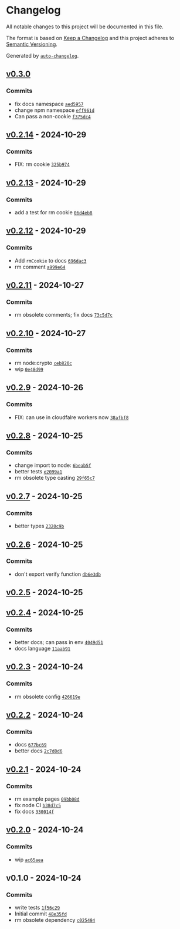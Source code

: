 # Changelog

All notable changes to this project will be documented in this file.

The format is based on [Keep a Changelog](https://keepachangelog.com/en/1.0.0/)
and this project adheres to [Semantic Versioning](https://semver.org/spec/v2.0.0.html).

Generated by [`auto-changelog`](https://github.com/CookPete/auto-changelog).

## [v0.3.0](https://github.com/bicycle-codes/session-cookie/compare/v0.2.14...v0.3.0)

### Commits

- fix docs namespace [`aed5957`](https://github.com/bicycle-codes/session-cookie/commit/aed5957b8607b18a9f159247cbc5fc31031900dd)
- change npm namespace [`eff961d`](https://github.com/bicycle-codes/session-cookie/commit/eff961d715f74c8dc0ece912a334e5f007c311d4)
- Can pass a non-cookie [`f375dc4`](https://github.com/bicycle-codes/session-cookie/commit/f375dc48f5070ea965b8237ef98c3b502e31eeff)

## [v0.2.14](https://github.com/bicycle-codes/session-cookie/compare/v0.2.13...v0.2.14) - 2024-10-29

### Commits

- FIX: rm cookie [`325b974`](https://github.com/bicycle-codes/session-cookie/commit/325b97467aadee1ea558d06f22455e00cd857726)

## [v0.2.13](https://github.com/bicycle-codes/session-cookie/compare/v0.2.12...v0.2.13) - 2024-10-29

### Commits

- add a test for rm cookie [`06d4eb8`](https://github.com/bicycle-codes/session-cookie/commit/06d4eb81be96562a8c2299e98feab492ed4102ba)

## [v0.2.12](https://github.com/bicycle-codes/session-cookie/compare/v0.2.11...v0.2.12) - 2024-10-29

### Commits

- Add `rmCookie` to docs [`696dac3`](https://github.com/bicycle-codes/session-cookie/commit/696dac3bfd3ba107c71b91e1c29a7f0b63966409)
- rm comment [`a999e64`](https://github.com/bicycle-codes/session-cookie/commit/a999e6429cc391ee02e3e9c802811c2848b61aa5)

## [v0.2.11](https://github.com/bicycle-codes/session-cookie/compare/v0.2.10...v0.2.11) - 2024-10-27

### Commits

- rm obsolete comments; fix docs [`73c5d7c`](https://github.com/bicycle-codes/session-cookie/commit/73c5d7c6f265b49d960ebe8c6a9dc100c410ef37)

## [v0.2.10](https://github.com/bicycle-codes/session-cookie/compare/v0.2.9...v0.2.10) - 2024-10-27

### Commits

- rm node:crypto [`ceb820c`](https://github.com/bicycle-codes/session-cookie/commit/ceb820cf74ea66bd8d12e0e385eec76b1ed87cea)
- wip [`0e48d99`](https://github.com/bicycle-codes/session-cookie/commit/0e48d99c81d0105509979974a90f5b5b68253d69)

## [v0.2.9](https://github.com/bicycle-codes/session-cookie/compare/v0.2.8...v0.2.9) - 2024-10-26

### Commits

- FIX: can use in cloudfalre workers now [`38afbf8`](https://github.com/bicycle-codes/session-cookie/commit/38afbf869574bd6b64422dc475264c221104acc5)

## [v0.2.8](https://github.com/bicycle-codes/session-cookie/compare/v0.2.7...v0.2.8) - 2024-10-25

### Commits

- change import to node: [`6beab5f`](https://github.com/bicycle-codes/session-cookie/commit/6beab5ffb9f23e9c2d92f25e9b93844d6275fb82)
- better tests [`e2099a1`](https://github.com/bicycle-codes/session-cookie/commit/e2099a149e8df8e842c39f084c241045c88b38eb)
- rm obsolete type casting [`29f65c7`](https://github.com/bicycle-codes/session-cookie/commit/29f65c7178113857766ec5423fe81d73b3604c14)

## [v0.2.7](https://github.com/bicycle-codes/session-cookie/compare/v0.2.6...v0.2.7) - 2024-10-25

### Commits

- better types [`2320c9b`](https://github.com/bicycle-codes/session-cookie/commit/2320c9b0243eed2e539a9210244d2a112c04234c)

## [v0.2.6](https://github.com/bicycle-codes/session-cookie/compare/v0.2.5...v0.2.6) - 2024-10-25

### Commits

- don't export verify function [`db6e3db`](https://github.com/bicycle-codes/session-cookie/commit/db6e3dbb4eedd0759ead3ebf99e27f0f0043a9fe)

## [v0.2.5](https://github.com/bicycle-codes/session-cookie/compare/v0.2.4...v0.2.5) - 2024-10-25

## [v0.2.4](https://github.com/bicycle-codes/session-cookie/compare/v0.2.3...v0.2.4) - 2024-10-25

### Commits

- better docs; can pass in env [`4049d51`](https://github.com/bicycle-codes/session-cookie/commit/4049d510f76a9db030c58646753fb945e57c03db)
- docs language [`11aab91`](https://github.com/bicycle-codes/session-cookie/commit/11aab9148f22862d0e34f31b90131db83df03a93)

## [v0.2.3](https://github.com/bicycle-codes/session-cookie/compare/v0.2.2...v0.2.3) - 2024-10-24

### Commits

- rm obsolete config [`426619e`](https://github.com/bicycle-codes/session-cookie/commit/426619eb0930345cb5a607aa4202f96033cbc262)

## [v0.2.2](https://github.com/bicycle-codes/session-cookie/compare/v0.2.1...v0.2.2) - 2024-10-24

### Commits

- docs [`677bc69`](https://github.com/bicycle-codes/session-cookie/commit/677bc696b59ea1cd9fa634b13590c2ddad0e6010)
- better docs [`2c7d8d6`](https://github.com/bicycle-codes/session-cookie/commit/2c7d8d68337d709f5a734b87849be456c3fb694e)

## [v0.2.1](https://github.com/bicycle-codes/session-cookie/compare/v0.2.0...v0.2.1) - 2024-10-24

### Commits

- rm example pages [`09bb08d`](https://github.com/bicycle-codes/session-cookie/commit/09bb08d2528f247437e60bc131db007dc6f664f4)
- fix node CI [`b38d7c5`](https://github.com/bicycle-codes/session-cookie/commit/b38d7c56f6b21c8461c1841f8ca026915ae43cbd)
- fix docs [`330014f`](https://github.com/bicycle-codes/session-cookie/commit/330014f92d972486007ac612c0f7a748d28dde0f)

## [v0.2.0](https://github.com/bicycle-codes/session-cookie/compare/v0.1.0...v0.2.0) - 2024-10-24

### Commits

- wip [`ac65aea`](https://github.com/bicycle-codes/session-cookie/commit/ac65aea09ce0f739eaae7928769d7558b539aa90)

## v0.1.0 - 2024-10-24

### Commits

- write tests [`1f56c29`](https://github.com/bicycle-codes/session-cookie/commit/1f56c2984f4e7c57d9bc958b52a9454cc22e0140)
- Initial commit [`48e35fd`](https://github.com/bicycle-codes/session-cookie/commit/48e35fd9c5d3643048d7aaea4a2267ed7bdf5e02)
- rm obsolete dependency [`c025484`](https://github.com/bicycle-codes/session-cookie/commit/c025484986f83d9e4170dc2ea86873b3182f3921)

